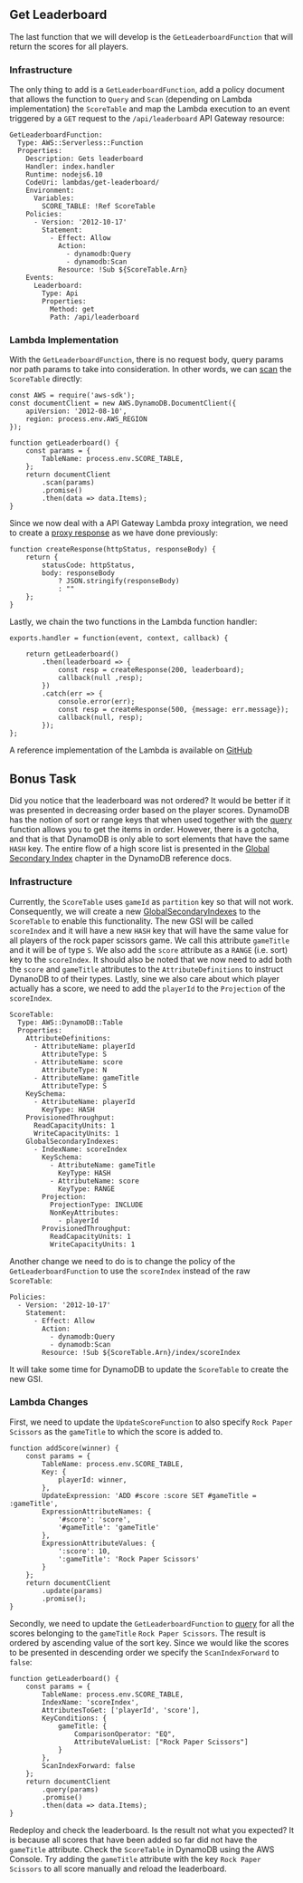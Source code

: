 ## Get Leaderboard

The last function that we will develop is the `GetLeaderboardFunction` that will return the scores for all players.


### Infrastructure

The only thing to add is a `GetLeaderboardFunction`, add a policy document that allows the function to `Query` and `Scan` (depending on Lambda implementation) the `ScoreTable` and map the Lambda execution to an event triggered by a `GET` request to the `/api/leaderboard` API Gateway resource:

```
GetLeaderboardFunction:
  Type: AWS::Serverless::Function
  Properties:
    Description: Gets leaderboard
    Handler: index.handler
    Runtime: nodejs6.10
    CodeUri: lambdas/get-leaderboard/
    Environment:
      Variables:
        SCORE_TABLE: !Ref ScoreTable
    Policies:
      - Version: '2012-10-17'
        Statement:
          - Effect: Allow
            Action:
              - dynamodb:Query
              - dynamodb:Scan
            Resource: !Sub ${ScoreTable.Arn}
    Events:
      Leaderboard:
        Type: Api
        Properties:
          Method: get
          Path: /api/leaderboard
```

### Lambda Implementation

With the `GetLeaderboardFunction`, there is no request body, query params nor path params to take into consideration. In other words, we can [scan](http://docs.aws.amazon.com/AWSJavaScriptSDK/latest/AWS/DynamoDB/DocumentClient.html#scan-property) the `ScoreTable` directly:

```
const AWS = require('aws-sdk');
const documentClient = new AWS.DynamoDB.DocumentClient({
    apiVersion: '2012-08-10',
    region: process.env.AWS_REGION
});

function getLeaderboard() {
    const params = {
        TableName: process.env.SCORE_TABLE,
    };
    return documentClient
        .scan(params)
        .promise()
        .then(data => data.Items);
}
```

Since we now deal with a API Gateway Lambda proxy integration, we need to create a [proxy response](http://docs.aws.amazon.com/apigateway/latest/developerguide/api-gateway-set-up-simple-proxy.html#api-gateway-simple-proxy-for-lambda-output-format) as we have done previously:

```
function createResponse(httpStatus, responseBody) {
    return {
        statusCode: httpStatus,
        body: responseBody
            ? JSON.stringify(responseBody)
            : ""
    };
}
```  

Lastly, we chain the two functions in the Lambda function handler:
```
exports.handler = function(event, context, callback) {

    return getLeaderboard()
        .then(leaderboard => {
            const resp = createResponse(200, leaderboard);
            callback(null ,resp);
        })
        .catch(err => {
            console.error(err);
            const resp = createResponse(500, {message: err.message});
            callback(null, resp);
        });
};
```

A reference implementation of the Lambda is available on [GitHub](https://github.com/jayway/going-serverless-workshop/blob/master/lambdas/get-leaderboard/index.js)


## Bonus Task

Did you notice that the leaderboard was not ordered? It would be better if it was presented in decreasing order based on the player scores. DynamoDB has the notion of sort or range keys that when used together with the [query](http://docs.aws.amazon.com/AWSJavaScriptSDK/latest/AWS/DynamoDB.html#query-property) function allows you to get the items in order. However, there is a gotcha, and that is that DynamoDB is only able to sort elements that have the same `HASH` key. The entire flow of a high score list is presented in the [Global Secondary Index](http://docs.aws.amazon.com/amazondynamodb/latest/developerguide/GSI.html) chapter in the DynamoDB reference docs.


### Infrastructure

Currently, the `ScoreTable` uses `gameId` as `partition` key so that will not work. Consequently, we will create a new [GlobalSecondaryIndexes](http://docs.aws.amazon.com/AWSCloudFormation/latest/UserGuide/aws-properties-dynamodb-gsi.html) to the `ScoreTable` to enable this functionality. The new GSI will be called `scoreIndex` and it will have a new `HASH` key that will have the same value for all players of the rock paper scissors game. We call this attribute `gameTitle` and it will be of type `S`. We also add the `score` attribute as a `RANGE` (i.e. sort) key to the `scoreIndex`. It should also be noted that we now need to add both the `score` and `gameTitle` attributes to the `AttributeDefinitions` to instruct DynanoDB to of their types. Lastly, sine we also care about which player actually has a score, we need to add the `playerId` to the `Projection` of the `scoreIndex`.

```
ScoreTable:
  Type: AWS::DynamoDB::Table
  Properties:
    AttributeDefinitions:
      - AttributeName: playerId
        AttributeType: S
      - AttributeName: score
        AttributeType: N
      - AttributeName: gameTitle
        AttributeType: S
    KeySchema:
      - AttributeName: playerId
        KeyType: HASH
    ProvisionedThroughput:
      ReadCapacityUnits: 1
      WriteCapacityUnits: 1
    GlobalSecondaryIndexes:
      - IndexName: scoreIndex
        KeySchema:
          - AttributeName: gameTitle
            KeyType: HASH
          - AttributeName: score
            KeyType: RANGE
        Projection:
          ProjectionType: INCLUDE
          NonKeyAttributes:
            - playerId
        ProvisionedThroughput:
          ReadCapacityUnits: 1
          WriteCapacityUnits: 1
```

Another change we need to do is to change the policy of the `GetLeaderboardFunction` to use the `scoreIndex` instead of the raw `ScoreTable`:

```
Policies:
  - Version: '2012-10-17'
    Statement:
      - Effect: Allow
        Action:
          - dynamodb:Query
          - dynamodb:Scan
        Resource: !Sub ${ScoreTable.Arn}/index/scoreIndex
```

It will take some time for DynamoDB to update the `ScoreTable` to create the new GSI. 


### Lambda Changes

First, we need to update the `UpdateScoreFunction` to also specify `Rock Paper Scissors` as the `gameTitle` to which the score is added to.

```
function addScore(winner) {
    const params = {
        TableName: process.env.SCORE_TABLE,
        Key: {
            playerId: winner,
        },
        UpdateExpression: 'ADD #score :score SET #gameTitle = :gameTitle',
        ExpressionAttributeNames: {
            '#score': 'score',
            '#gameTitle': 'gameTitle'
        },
        ExpressionAttributeValues: {
            ':score': 10,
            ':gameTitle': 'Rock Paper Scissors'
        }
    };
    return documentClient
        .update(params)
        .promise();
}
```

Secondly, we need to update the `GetLeaderboardFunction` to [query](http://docs.aws.amazon.com/AWSJavaScriptSDK/latest/AWS/DynamoDB/DocumentClient.html#query-property) for all the scores belonging to the `gameTitle` `Rock Paper Scissors`. The result is ordered by ascending value of the sort key. Since we would like the scores to be presented in descending order we specify the `ScanIndexForward` to `false`:

```
function getLeaderboard() {
    const params = {
        TableName: process.env.SCORE_TABLE,
        IndexName: 'scoreIndex',
        AttributesToGet: ['playerId', 'score'],
        KeyConditions: {
            gameTitle: {
                ComparisonOperator: "EQ",
                AttributeValueList: ["Rock Paper Scissors"]
            }
        },
        ScanIndexForward: false
    };
    return documentClient
        .query(params)
        .promise()
        .then(data => data.Items);
}
```

Redeploy and check the leaderboard. Is the result not what you expected? It is because all scores that have been added so far did not have the `gameTitle` attribute. Check the `ScoreTable` in DynamoDB using the AWS Console. Try adding the `gameTitle` attribute with the key `Rock Paper Scissors` to all score manually and reload the leaderboard.
